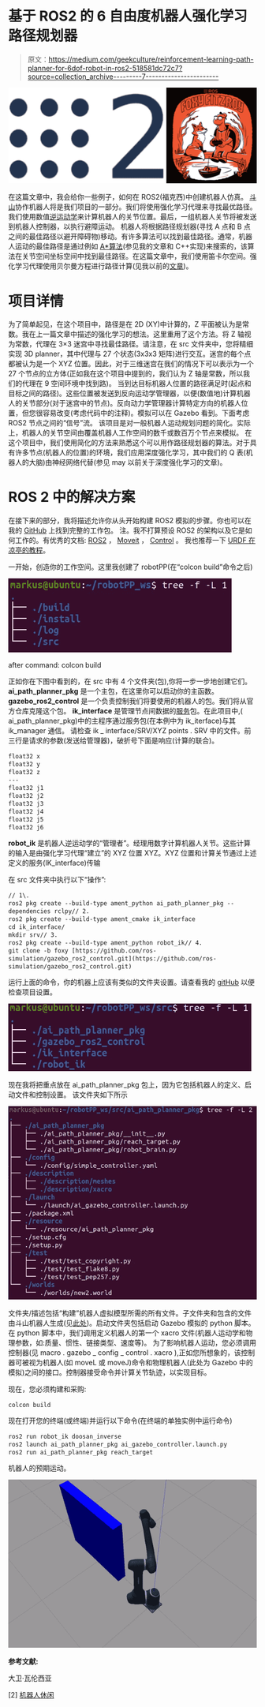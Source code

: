 # 基于 ROS2 的 6 自由度机器人强化学习路径规划器

> 原文：<https://medium.com/geekculture/reinforcement-learning-path-planner-for-6dof-robot-in-ros2-518581dc72c7?source=collection_archive---------7----------------------->

![](img/212db5755d95b6a2f977499d984b7923.png)

在这篇文章中，我会给你一些例子，如何在 ROS2(福克西)中创建机器人仿真。
[斗山](https://github.com/doosan-robotics/doosan-robot2)协作机器人将是我们项目的一部分。我们将使用强化学习代理来寻找最优路径。我们使用数值[逆运动学](/geekculture/inverse-kinematics-solver-in-c-e999f1b7f353)来计算机器人的关节位置。最后，一组机器人关节将被发送到机器人控制器，以执行避障运动。
机器人将根据路径规划器(寻找 A 点和 B 点之间的最佳路径以避开障碍物)移动。有许多算法可以找到最佳路径。通常，机器人运动的最佳路径是通过例如 [A*算法](/geekculture/graph-algorithms-in-c-161d2d3c245)(参见我的文章和 C++实现)来搜索的，该算法在关节空间坐标空间中找到最佳路径。在这篇文章中，我们使用笛卡尔空间。强化学习代理使用贝尔曼方程进行路径计算(见我以前的[文章](/geekculture/reinforcement-learning-bellman-equation-in-c-b4c52b3300a9))。

# **项目详情**

为了简单起见，在这个项目中，路径是在 2D (XY)中计算的，Z 平面被认为是常数。我在上一篇文章中描述的强化学习的想法。这里重用了这个方法。将 Z 轴视为常数，代理在 3×3 迷宫中寻找最佳路径。请注意，在 src 文件夹中，您将精细实现 3D planner，其中代理与 27 个状态(3x3x3 矩阵)进行交互。迷宫的每个点都被认为是一个 XYZ 位置。因此，对于三维迷宫在我们的情况下可以表示为一个 27 个节点的立方体(正如我在这个项目中提到的，我们认为 Z 轴是常数，所以我们的代理在 9 空间环境中找到路)。
当到达目标机器人位置的路径满足时(起点和目标之间的路径)。这些位置被发送到反向运动学管理器，以便(数值地)计算机器人的关节部分(对于迷宫中的节点)。反向动力学管理器计算特定方向的机器人位置，但您很容易改变(考虑代码中的注释)。模拟可以在 Gazebo 看到。下面考虑 ROS2 节点之间的“信号”流。
该项目是对一般机器人运动规划问题的简化。实际上，机器人的关节空间由覆盖机器人工作空间的数千或数百万个节点来模拟。
在这个项目中，我们使用简化的方法来熟悉这个可以用作路径规划器的算法。对于具有许多节点(机器人的位置)的环境，我们应用深度强化学习，其中我们的 Q 表(机器人的大脑)由神经网络代替(参见 may 以前关于深度强化学习的文章)。

# **ROS 2 中的解决方案**

在接下来的部分，我将描述允许你从头开始构建 ROS2 模拟的步骤。你也可以在我的 [GitHub](https://github.com/markusbuchholz/6DOF_Robot_in_ROS2_Doosan) 上找到完整的工作包。
注。我不打算预设 ROS2 的架构以及它是如何工作的。有优秀的文档: [ROS2](https://docs.ros.org/en/foxy/index.html) ， [Moveit](https://moveit.picknik.ai/foxy/index.html) ， [Control](https://control.ros.org/master/index.html) 。
我也推荐一下 [URDF 在凉亭的教程](https://classic.gazebosim.org/tutorials?tut=ros_urdf)。

一开始，创造你的工作空间。这里我创建了 robotPP(在“colcon build”命令之后)

![](img/a366e7f544ac81934ba32fcc646968b4.png)

after command: colcon build

正如你在下图中看到的，在 src 中有 4 个文件夹(包),你将一步一步地创建它们。
**ai_path_planner_pkg** 是一个主包，在这里你可以启动你的主函数。
**gazebo_ros2_control** 是一个负责控制我们将要使用的机器人的包。我们将从官方仓库克隆这个包。
**ik_interface** 是管理节点间数据的[服务](https://docs.ros.org/en/foxy/Tutorials/Beginner-CLI-Tools/Understanding-ROS2-Services/Understanding-ROS2-Services.html)包。在此项目中,( ai_path_planner_pkg)中的主程序通过服务包(在本例中为 ik_iterface)与其 ik_manager 通信。
请检查 ik _ interface/SRV/XYZ points . SRV 中的文件。前三行是请求的参数(发送给管理器)，破折号下面是响应(计算的联合)。

```
float32 x
float32 y
float32 z
---
float32 j1
float32 j2
float32 j3
float32 j4
float32 j5
float32 j6
```

**robot_ik** 是机器人逆运动学的“管理者”。经理用数字计算机器人关节。这些计算的输入是由强化学习代理“建立”的 XYZ 位置 XYZ。XYZ 位置和计算关节通过上述定义的服务(IK_interface)传输

在 src 文件夹中执行以下“操作”:

```
// 1\. 
ros2 pkg create --build-type ament_python ai_path_planner_pkg --dependencies rclpy// 2.
ros2 pkg create --build-type ament_cmake ik_interface
cd ik_interface/
mkdir srv// 3.
ros2 pkg create --build-type ament_python robot_ik// 4.
git clone -b foxy [https://github.com/ros-simulation/gazebo_ros2_control.git](https://github.com/ros-simulation/gazebo_ros2_control.git)
```

运行上面的命令，你的机器上应该有类似的文件夹设置。请查看我的 [gitHub](https://github.com/markusbuchholz/6DOF_Robot_in_ROS2_Doosan) 以便检查项目设置。

![](img/75d5d252a2d4eac0970f214ed6793f58.png)

现在我将把重点放在 ai_path_planner_pkg 包上，因为它包括机器人的定义、启动文件和控制设置。
该文件夹如下所示

![](img/ed6d9ba1f701c329e8e68854bbaaffb7.png)

文件夹/描述包括“构建”机器人虚拟模型所需的所有文件。子文件夹和包含的文件由斗山机器人生成(见[此处](https://github.com/doosan-robotics/doosan-robot2/tree/master/dsr_description2))。启动文件夹包括启动 Gazebo 模拟的 python 脚本。在 python 脚本中，我们调用定义机器人的第一个 xacro 文件(机器人运动学和物理参数，如:质量、惯性、链接类型、速度等)。
为了影响机器人运动，您必须调用控制器(见 macro . gazebo _ config _ control . xacro ),正如您所想象的，该控制器可被视为机器人(如 moveL 或 moveJ)命令和物理机器人(此处为 Gazebo 中的模拟)之间的接口。控制器接受命令并计算关节轨迹，以实现目标。

现在，您必须构建和采购:

```
colcon build
```

现在打开您的终端(或终端)并运行以下命令(在终端的单独实例中运行命令)

```
ros2 run robot_ik doosan_inverse
ros2 launch ai_path_planner_pkg ai_gazebo_controller.launch.py
ros2 run ai_path_planner_pkg reach_target
```

机器人的预期运动。

![](img/90b83d9997e65efe2510086af5181fad.png)

**参考文献:**

大卫·瓦伦西亚

[2] [机器人休闲](https://roboticscasual.com/)